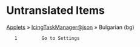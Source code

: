 # Untranslated Items
[Applets](../../../README.md) &#187; [IcingTaskManager@json](../README.md) &#187; Bulgarian (bg)

       1	     Go to Settings
